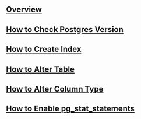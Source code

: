---
---

## [Overview](/reference/postgres/how-to/overview)

## [How to Check Postgres Version](/reference/postgres/how-to/how-to-check-postgres-version)

## [How to Create Index](/reference/postgres/how-to/how-to-create-index-postgres)

## [How to Alter Table](/reference/postgres/how-to/how-to-alter-table-postgres)

## [How to Alter Column Type](/reference/postgres/how-to/how-to-alter-column-type-postgres)

## [How to Enable pg_stat_statements](/reference/postgres/how-to/how-to-enable-pg-stat-statements-postgres)
